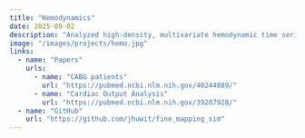 ```yaml
---
title: "Hemodynamics"
date: 2025-09-02
description: "Analyzed high-density, multivariate hemodynamic time series data to model risk of acute kidney injury (AKI) among cardiac surgery patients"
image: "/images/projects/hemo.jpg"
links:
  - name: "Papers"
    urls:
      - name: "CABG patients"
        url: "https://pubmed.ncbi.nlm.nih.gov/40244889/"
      - name: "Cardiac Output Analysis"
        url: "https://pubmed.ncbi.nlm.nih.gov/39207928/"
  - name: "GitHub"
    url: "https://github.com/jhuwit/fine_mapping_sim"
---
```

